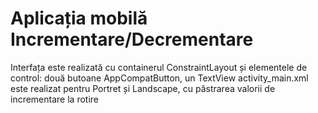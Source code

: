# Aplicația mobilă Incrementare/Decrementare
Interfața este realizată cu containerul ConstraintLayout și elementele de control: două butoane AppCompatButton, un TextView
activity_main.xml este realizat pentru Portret și Landscape, cu păstrarea valorii de incrementare la rotire
